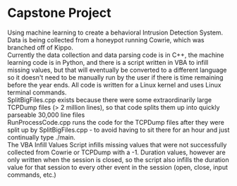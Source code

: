 # Capstone Project
Using machine learning to create a behavioral Intrusion Detection System. Data is being collected from a honeypot running Cowrie, which was branched off of Kippo.  
Currently the data collection and data parsing code is in C++, the machine learning code is in Python, and there is a script written in VBA to infill missing values, but that will eventually be converted to a different language so it doesn't need to be manually run by the user if there is time remaining before the year ends. All code is written for a Linux kernel and uses Linux terminal commands.  
SplitBigFiles.cpp exists because there were some extraordinarily large TCPDump files (> 2 million lines), so that code splits them up into quickly parseable 30,000 line files  
RunProcessCode.cpp runs the code for the TCPDump files after they were split up by SplitBigFiles.cpp - to avoid having to sit there for an hour and just continually type ./main.  
The VBA Infill Values Script infills missing values that were not successfully collected from Cowrie or TCPDump with a -1. Duration values, however are only written when the session is closed, so the script also infills the duration value for that session to every other event in the session (open, close, input commands, etc.)
